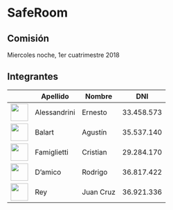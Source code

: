 # SafeRoom
## Comisión
Miercoles noche, 1er cuatrimestre 2018

## Integrantes

| |Apellido|Nombre|DNI|
| ------------- | ------------- | ------------- | ------------- |
|     <a title="Los Tejos" href="http://www.lostejos.com"><img src="https://avatars3.githubusercontent.com/u/13142834?s=400&v=4" width="40" height="40"/> | Alessandrini | Ernesto | 33.458.573 |
| <img src="https://avatars3.githubusercontent.com/u/15837980?s=400&v=4" width="40" height="40"/> | Balart | Agustín | 35.537.140 |
| <img src="" width="40" height="40"/> | Famiglietti | Cristian | 29.284.170 |
| <img src="https://avatars1.githubusercontent.com/u/33079374?s=400&v=4" width="40" height="40"/> | D’amico | Rodrigo | 36.817.422 |
| <img src="https://avatars0.githubusercontent.com/u/20129348?s=460&v=4" width="40" height="40"/> | Rey | Juan Cruz | 36.921.336 |
